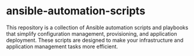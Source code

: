 # ansible-automation-scripts
This repository is a collection of Ansible automation scripts and playbooks that simplify configuration management, provisioning, and application deployment. These scripts are designed to make your infrastructure and application management tasks more efficient.
